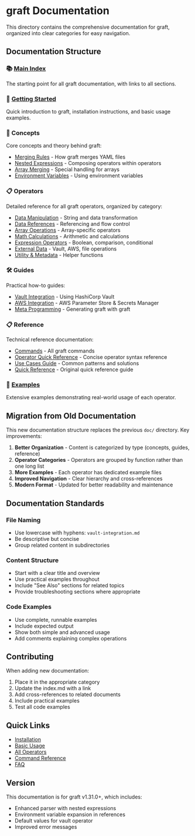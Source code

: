 # graft Documentation

This directory contains the comprehensive documentation for graft, organized into clear categories for easy navigation.

## Documentation Structure

### 📚 [Main Index](index.md)
The starting point for all graft documentation, with links to all sections.

### 🚀 [Getting Started](getting-started.md)
Quick introduction to graft, installation instructions, and basic usage examples.

### 📖 Concepts
Core concepts and theory behind graft:
- [Merging Rules](concepts/merging.md) - How graft merges YAML files
- [Nested Expressions](concepts/nested-expressions.md) - Composing operators within operators
- [Array Merging](concepts/array-merging.md) - Special handling for arrays
- [Environment Variables](concepts/environment-variables.md) - Using environment variables

### 📋 Operators
Detailed reference for all graft operators, organized by category:
- [Data Manipulation](operators/data-manipulation.md) - String and data transformation
- [Data References](operators/data-references.md) - Referencing and flow control
- [Array Operations](operators/array-operations.md) - Array-specific operators
- [Math Calculations](operators/math-calculations.md) - Arithmetic and calculations
- [Expression Operators](operators/expression-operators.md) - Boolean, comparison, conditional
- [External Data](operators/external-data.md) - Vault, AWS, file operations
- [Utility & Metadata](operators/utility-metadata.md) - Helper functions

### 🛠️ Guides
Practical how-to guides:
- [Vault Integration](guides/vault-integration.md) - Using HashiCorp Vault
- [AWS Integration](guides/aws-integration.md) - AWS Parameter Store & Secrets Manager
- [Meta Programming](guides/meta-programming.md) - Generating graft with graft

### 📋 Reference
Technical reference documentation:
- [Commands](reference/commands.md) - All graft commands
- [Operator Quick Reference](reference/operator-quick-reference.md) - Concise operator syntax reference
- [Use Cases Guide](reference/use-cases.md) - Common patterns and solutions
- [Quick Reference](reference/quick-reference.md) - Original quick reference guide

### 🧩 [Examples](../examples/)
Extensive examples demonstrating real-world usage of each operator.

## Migration from Old Documentation

This new documentation structure replaces the previous `doc/` directory. Key improvements:

1. **Better Organization** - Content is categorized by type (concepts, guides, reference)
2. **Operator Categories** - Operators are grouped by function rather than one long list
3. **More Examples** - Each operator has dedicated example files
4. **Improved Navigation** - Clear hierarchy and cross-references
5. **Modern Format** - Updated for better readability and maintenance

## Documentation Standards

### File Naming
- Use lowercase with hyphens: `vault-integration.md`
- Be descriptive but concise
- Group related content in subdirectories

### Content Structure
- Start with a clear title and overview
- Use practical examples throughout
- Include "See Also" sections for related topics
- Provide troubleshooting sections where appropriate

### Code Examples
- Use complete, runnable examples
- Include expected output
- Show both simple and advanced usage
- Add comments explaining complex operations

## Contributing

When adding new documentation:

1. Place it in the appropriate category
2. Update the index.md with a link
3. Add cross-references to related documents
4. Include practical examples
5. Test all code examples

## Quick Links

- [Installation](getting-started.md#installation)
- [Basic Usage](getting-started.md#basic-usage)
- [All Operators](operators/README.md)
- [Command Reference](reference/commands.md)
- [FAQ](reference/faq.md)

## Version

This documentation is for graft v1.31.0+, which includes:
- Enhanced parser with nested expressions
- Environment variable expansion in references
- Default values for vault operator
- Improved error messages